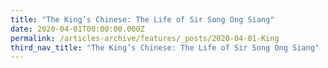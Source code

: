 ```yaml
---
title: "The King’s Chinese: The Life of Sir Song Ong Siang"
date: 2020-04-01T00:00:00.000Z
permalink: /articles-archive/features/_posts/2020-04-01-King
third_nav_title: "The King’s Chinese: The Life of Sir Song Ong Siang"
---
```


<style>
table { 
	background-color: #e1deea;
	}
.infobox { 
  padding: 20px;
  margin: 20px;
  background: #e1deea
}
</style>